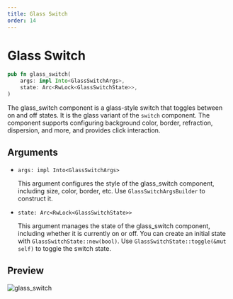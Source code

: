 ```yaml
---
title: Glass Switch
order: 14
---
```


# Glass Switch

```rust
pub fn glass_switch(
    args: impl Into<GlassSwitchArgs>,
    state: Arc<RwLock<GlassSwitchState>>,
)
```

The glass_switch component is a glass-style switch that toggles between on and off states. It is the glass variant of the `switch` component. The component supports configuring background color, border, refraction, dispersion, and more, and provides click interaction.

## Arguments

- `args: impl Into<GlassSwitchArgs>`

  This argument configures the style of the glass_switch component, including size, color, border, etc. Use `GlassSwitchArgsBuilder` to construct it.

- `state: Arc<RwLock<GlassSwitchState>>`

  This argument manages the state of the glass_switch component, including whether it is currently on or off. You can create an initial state with `GlassSwitchState::new(bool)`. Use `GlassSwitchState::toggle(&mut self)` to toggle the switch state.

## Preview

![glass_switch](/glass_switch_example.gif)
